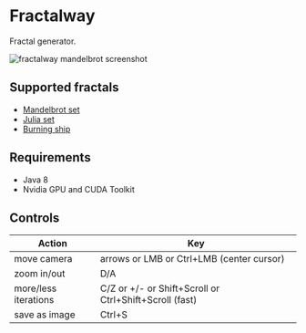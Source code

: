 # Fractalway

Fractal generator.

![fractalway mandelbrot screenshot](https://www.dropbox.com/s/u9mf9jgfui0s8uf/fractalway_main_800_v2.png?raw=1)

## Supported fractals
 * [Mandelbrot set](https://en.wikipedia.org/wiki/Mandelbrot_set)
 * [Julia set](https://en.wikipedia.org/wiki/Julia_set)
 * [Burning ship](https://en.wikipedia.org/wiki/Burning_Ship_fractal)

## Requirements
* Java 8
* Nvidia GPU and CUDA Toolkit

## Controls

Action               | Key
---------------------|---------------------
move camera          | arrows or LMB or Ctrl+LMB (center cursor)
zoom in/out          | D/A
more/less iterations | C/Z or +/- or Shift+Scroll or Ctrl+Shift+Scroll (fast)
save as image        | Ctrl+S
